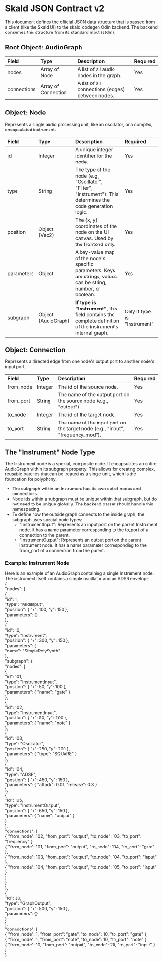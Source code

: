 # **Skald JSON Contract v2**

This document defines the official JSON data structure that is passed from a client (like the Skald UI) to the skald\_codegen Odin backend. The backend consumes this structure from its standard input (stdin).

## **Root Object: AudioGraph**

| Field | Type | Description | Required |
| :---- | :---- | :---- | :---- |
| nodes | Array of Node | A list of all audio nodes in the graph. | Yes |
| connections | Array of Connection | A list of all connections (edges) between nodes. | Yes |

## **Object: Node**

Represents a single audio processing unit, like an oscillator, or a complex, encapsulated instrument.

| Field | Type | Description | Required |
| :---- | :---- | :---- | :---- |
| id | Integer | A unique integer identifier for the node. | Yes |
| type | String | The type of the node (e.g., "Oscillator", "Filter", "Instrument"). This determines the code generation logic. | Yes |
| position | Object (Vec2) | The {x, y} coordinates of the node on the UI canvas. Used by the frontend only. | Yes |
| parameters | Object | A key-value map of the node's specific parameters. Keys are strings, values can be string, number, or boolean. | Yes |
| subgraph | Object (AudioGraph) | **If type is "Instrument"**, this field contains the complete definition of the instrument's internal graph. | Only if type is "Instrument" |

## **Object: Connection**

Represents a directed edge from one node's output port to another node's input port.

| Field | Type | Description | Required |
| :---- | :---- | :---- | :---- |
| from\_node | Integer | The id of the source node. | Yes |
| from\_port | String | The name of the output port on the source node (e.g., "output"). | Yes |
| to\_node | Integer | The id of the target node. | Yes |
| to\_port | String | The name of the input port on the target node (e.g., "input", "frequency\_mod"). | Yes |

## **The "Instrument" Node Type**

The Instrument node is a special, composite node. It encapsulates an entire AudioGraph within its subgraph property. This allows for creating complex, reusable patches that can be treated as a single unit, which is the foundation for polyphony.

* The subgraph within an Instrument has its own set of nodes and connections.  
* Node ids within a subgraph must be unique within that subgraph, but do not need to be unique globally. The backend parser should handle this namespacing.  
* To define how the outside graph connects to the inside graph, the subgraph uses special node types:  
  * "InstrumentInput": Represents an input port on the parent Instrument node. It has a name parameter corresponding to the to\_port of a connection to the parent.  
  * "InstrumentOutput": Represents an output port on the parent Instrument node. It has a name parameter corresponding to the from\_port of a connection from the parent.

### **Example: Instrument Node**

Here is an example of an AudioGraph containing a single Instrument node. The instrument itself contains a simple oscillator and an ADSR envelope.  
{  
  "nodes": \[  
    {  
      "id": 1,  
      "type": "MidiInput",  
      "position": { "x": 100, "y": 150 },  
      "parameters": {}  
    },  
    {  
      "id": 10,  
      "type": "Instrument",  
      "position": { "x": 300, "y": 150 },  
      "parameters": {  
        "name": "SimplePolySynth"  
      },  
      "subgraph": {  
        "nodes": \[  
          {  
            "id": 101,  
            "type": "InstrumentInput",  
            "position": { "x": 50, "y": 100 },  
            "parameters": { "name": "gate" }  
          },  
          {  
            "id": 102,  
            "type": "InstrumentInput",  
            "position": { "x": 50, "y": 200 },  
            "parameters": { "name": "note" }  
          },  
          {  
            "id": 103,  
            "type": "Oscillator",  
            "position": { "x": 250, "y": 200 },  
            "parameters": { "type": "SQUARE" }  
          },  
          {  
            "id": 104,  
            "type": "ADSR",  
            "position": { "x": 450, "y": 150 },  
            "parameters": { "attack": 0.01, "release": 0.3 }  
          },  
          {  
            "id": 105,  
            "type": "InstrumentOutput",  
            "position": { "x": 650, "y": 150 },  
            "parameters": { "name": "output" }  
          }  
        \],  
        "connections": \[  
          { "from\_node": 102, "from\_port": "output", "to\_node": 103, "to\_port": "frequency" },  
          { "from\_node": 101, "from\_port": "output", "to\_node": 104, "to\_port": "gate" },  
          { "from\_node": 103, "from\_port": "output", "to\_node": 104, "to\_port": "input" },  
          { "from\_node": 104, "from\_port": "output", "to\_node": 105, "to\_port": "input" }  
        \]  
      }  
    },  
    {  
        "id": 20,  
        "type": "GraphOutput",  
        "position": { "x": 500, "y": 150 },  
        "parameters": {}  
    }  
  \],  
  "connections": \[  
      { "from\_node": 1, "from\_port": "gate", "to\_node": 10, "to\_port": "gate" },  
      { "from\_node": 1, "from\_port": "note", "to\_node": 10, "to\_port": "note" },  
      { "from\_node": 10, "from\_port": "output", "to\_node": 20, "to\_port": "input" }  
  \]  
}  

